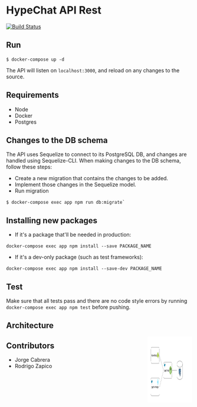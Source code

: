 # HypeChat API Rest

[![Build Status](https://travis-ci.com/jorgejcabrera/HypeChat.svg?branch=master)](https://travis-ci.com/jorgejcabrera/HypeChat)

## Run
 ```
$ docker-compose up -d
 ```
The API will listen on `localhost:3000`, and reload on any changes to the source.

## Requirements
- Node
- Docker
- Postgres

## Changes to the DB schema
The API uses Sequelize to connect to its PostgreSQL DB, and changes are handled using Sequelize-CLI. When making changes to the DB schema, follow these steps:

* Create a new migration that contains the changes to be added.
* Implement those changes in the Sequelize model.
* Run migration 
```
$ docker-compose exec app npm run db:migrate`
```

## Installing new packages
* If it's a package that'll be needed in production: 
```
docker-compose exec app npm install --save PACKAGE_NAME
```
* If it's a dev-only package (such as test frameworks): 
```
docker-compose exec app npm install --save-dev PACKAGE_NAME
```

## Test
Make sure that all tests pass and there are no code style errors by running `docker-compose exec app npm test` before pushing.

## Architecture
<img src="https://github.com/jorgejcabrera/HypeChat/blob/login/api/img/hypechat-arquitecture.png" align="right"
     title="Size Limit logo by Anton Lovchikov" width="120" height="178">

## Contributors
- Jorge Cabrera
- Rodrigo Zapico
